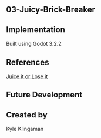 ## 03-Juicy-Brick-Breaker


## Implementation
Built using Godot 3.2.2

## References
[Juice it or Lose it](https://www.youtube.com/watch?v=Fy0aCDmgnxg)

## Future Development


## Created by 
Kyle Klingaman

```
